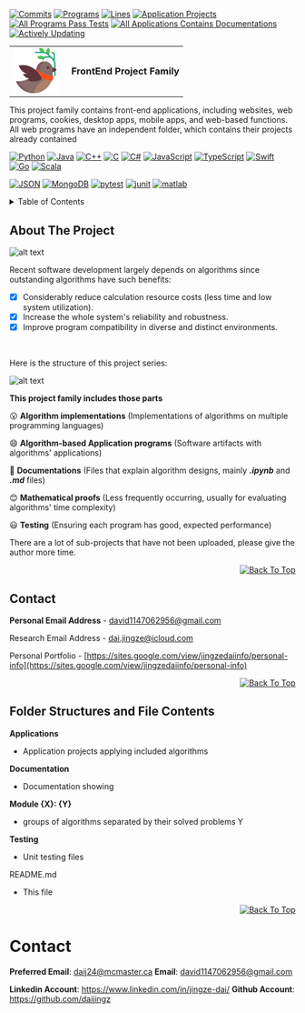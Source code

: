 [![Commits][commits-shield]][commits-url]
[![Programs][programs-shield]][programs-url]
[![Lines][lines-shield]][lines-url]
[![Application Projects][apps-shield]][apps-url]
[![All Programs Pass Tests][appt-shield]][appt-url]
[![All Applications Contains Documentations][aacd-shield]][aacd-url]
[![Actively Updating][au-shield]][au-url]

<!-- PROJECT LOGO -->
<table border="0" cellspacing="0" cellpadding="0">
  <tr>
    <td style="vertical-align: middle;">
      <img src="icon.png" alt="Logo" width="80" height="80" style="background-color: white;" />
    </td>
    <td style="vertical-align: middle; padding-left: 15px;">
      <h3 style="margin: 0;">FrontEnd Project Family</h3>
    </td>
  </tr>
</table>

<p align="left">
  This project family contains front-end applications, including websites, web programs, cookies, desktop apps, mobile apps, and web-based functions. All web programs have an independent folder, which contains their projects already contained
</p>

[![Python][python-shield]][python-url]
[![Java][java-shield]][java-url]
[![C++][cpp-shield]][cpp-url]
[![C][c-shield]][c-url]
[![C#][csharp-shield]][csharp-url]
[![JavaScript][js-shield]][js-url]
[![TypeScript][ts-shield]][ts-url]
[![Swift][swift-shield]][swift-url]
[![Go][go-shield]][go-url]
[![Scala][scala-shield]][scala-url]

[![JSON][json-shield]][json-url]
[![MongoDB][mdb-shield]][mdb-url]
[![pytest][pytest-shield]][pytest-url]
[![junit][junit-shield]][junit-url]
[![matlab][matlab-shield]][matlab-url]

<!-- TABLE OF CONTENTS -->
<details>
  <summary>Table of Contents</summary>
  <ol>
    <li>
      <a href="#about-the-project">About The Project</a>
    </li>
    <li><a href="#contact">Contact</a></li>
    <li><a href="#folder-structures-and-file-contents">Folder Structures and File Contents</a></li>
  </ol>
</details>



<!-- ABOUT THE PROJECT -->
## About The Project
![alt text](Structure.jpeg)

Recent software development largely depends on algorithms since outstanding algorithms have such benefits:

- [x] Considerably reduce calculation resource costs (less time and low system utilization).
- [x] Increase the whole system's reliability and robustness.
- [x] Improve program compatibility in diverse and distinct environments.

<br>

Here is the structure of this project series:

![alt text](Architecture.jpeg)

**This project family includes those parts**

:open_mouth: **Algorithm implementations** (Implementations of algorithms on multiple programming languages)

:smile: **Algorithm-based Application programs** (Software artifacts with algorithms' applications)

:grimacing: **Documentations** (Files that explain algorithm designs, mainly **_.ipynb_** and **_.md_** files)

:blush: **Mathematical proofs** (Less frequently occurring, usually for evaluating algorithms' time complexity)

:smiley: **Testing** (Ensuring each program has good, expected performance)

There are a lot of sub-projects that have not been uploaded, please give the author more time.

<p align="right">
  <a href="#top">
    <img alt="Back To Top" src="https://img.shields.io/badge/Back_To_Top-black">
  </a>
</p>

<!-- CONTACT -->
## Contact

**Personal Email Address** - david1147062956@gmail.com

Research Email Address - dai.jingze@icloud.com

Personal Portfolio - [https://sites.google.com/view/jingzedaiinfo/personal-info](https://sites.google.com/view/jingzedaiinfo/personal-info)

<p align="right">
  <a href="#top">
    <img alt="Back To Top" src="https://img.shields.io/badge/Back_To_Top-black">
  </a>
</p>

## Folder Structures and File Contents

**Applications**
  - Application projects applying included algorithms

**Documentation**
  - Documentation showing 

**Module {X}: {Y}**
  - groups of algorithms separated by their solved problems Y

**Testing**
  - Unit testing files

README.md
  - This file

<p align="right">
  <a href="#top">
    <img alt="Back To Top" src="https://img.shields.io/badge/Back_To_Top-black">
  </a>
</p>

[commits-shield]: https://img.shields.io/badge/Commits->4k-blue
[commits-url]: https://github.com/daijingz/Algorithm_Implementations/commits/main/
[programs-shield]: https://img.shields.io/badge/Sub_Projects->80-green
[programs-url]: https://github.com/daijingz/Algorithm_Implementations
[lines-shield]: https://img.shields.io/badge/Total_Lines->9300-cyan
[lines-url]: https://github.com/daijingz/Algorithm_Implementations
[apps-shield]: https://img.shields.io/badge/Application_Projects-4-yellow
[apps-url]: https://github.com/daijingz/Algorithm_Implementations/tree/main/Applications
[appt-shield]: https://img.shields.io/badge/All_Programs_Verified_By_Tests-purple
[appt-url]: https://github.com/daijingz/Algorithm_Implementations/tree/main/Testing
[aacd-shield]: https://img.shields.io/badge/All_Applications_Contain_Documentations-orange
[aacd-url]: https://github.com/daijingz/Algorithm_Implementations/tree/main/Documentation
[au-shield]: https://img.shields.io/badge/Actively_Updating-darkred
[au-url]: https://www.linkedin.com/in/jingze-dai/

[python-shield]: https://img.shields.io/badge/Python-blue
[python-url]: https://www.python.org/
[java-shield]: https://img.shields.io/badge/Java-orange
[java-url]: https://www.java.com/en/
[cpp-shield]: https://img.shields.io/badge/C++-pink
[cpp-url]: https://docs.microsoft.com/en-us/cpp/?view=msvc-170
[c-shield]: https://img.shields.io/badge/C-yellow
[c-url]: https://learn.microsoft.com/en-us/cpp/c-language/?view=msvc-170
[csharp-shield]: https://img.shields.io/badge/CSharp-green
[csharp-url]: https://learn.microsoft.com/en-us/dotnet/csharp/
[js-shield]: https://img.shields.io/badge/JavaScript-lightyellow
[js-url]: https://devdocs.io/javascript/
[ts-shield]: https://img.shields.io/badge/TypeScript-lightblue
[ts-url]: https://devdocs.io/typescript/
[swift-shield]: https://img.shields.io/badge/Swift-purple
[swift-url]: https://devdocs.io/swift/
[go-shield]: https://img.shields.io/badge/Go-brown
[go-url]: https://devdocs.io/go/
[scala-shield]: https://img.shields.io/badge/Scala-lightgreen
[scala-url]: https://devdocs.io/scala/

[json-shield]: https://img.shields.io/badge/JSON-grey
[json-url]: https://www.json.org/json-en.html
[mdb-shield]: https://img.shields.io/badge/MongoDB-darkgreen
[mdb-url]: https://www.mongodb.com/
[pytest-shield]: https://img.shields.io/badge/pytest-skyblue
[pytest-url]: https://docs.pytest.org/en/stable/
[junit-shield]: https://img.shields.io/badge/JUnit-lightorange
[junit-url]: https://junit.org/junit5/
[matlab-shield]: https://img.shields.io/badge/MATLAB-darkblue
[matlab-url]: https://www.mathworks.com/products/matlab.html

# Contact
**Preferred Email**: daij24@mcmaster.ca
**Email**: david1147062956@gmail.com

**Linkedin Account**: https://www.linkedin.com/in/jingze-dai/
**Github Account**: https://github.com/daijingz 
